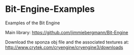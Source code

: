 Bit-Engine-Examples
===================

Examples of the Bit Engine

Main library:
https://github.com/jimmiebergmann/Bit-Engine

Download the sponza obj file and the associated textures at:
http://www.crytek.com/cryengine/cryengine3/downloads
